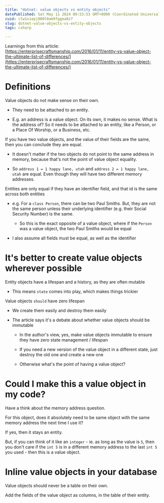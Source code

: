 ```yaml
---
title: "dotnet: value objects vs entity objects"
datePublished: Sat May 11 2024 09:53:53 GMT+0000 (Coordinated Universal Time)
cuid: clw1xiepj000l0am9fggea8z7
slug: dotnet-value-objects-vs-entity-objects
tags: csharp

---
```


Learnings from this article: [https://enterprisecraftsmanship.com/2016/01/11/entity-vs-value-object-the-ultimate-list-of-differences/](https://enterprisecraftsmanship.com/2016/01/11/entity-vs-value-object-the-ultimate-list-of-differences/)

# Definitions

Value objects do not make sense on their own.

* They need to be attached to an entity.
    
* E.g. an address is a value object. On its own, it makes no sense. What is the address of? So it needs to be attached to an entity, like a Person, or a Place Of Worship, or a Business, etc.
    

If you have two value objects, and the value of their fields are the same, then you can conclude they are equal.

* It doesn't matter if the two objects do not point to the same address in memory, because that's not the point of value object equality.
    
* So `address 1 = 1 happy lane, utah` and `address 2 = 1 happy lane, utah` are equal. Even though they will have two different memory addresses.
    

Entities are only equal if they have an identifier field, and that id is the same across both entities

* e.g. For a `class Person`, there can be two Paul Smiths. But, they are not the same person unless their underlying identifier (e.g. their Social Security Number) is the same.
    
    * So this is the exact opposite of a value object, where if the `Person` was a value object, the two Paul Smiths would be equal
        
* I also assume all fields must be equal, as well as the identifier
    

# It's better to create value objects wherever possible

Entity objects have a lifespan and a history, as they are often mutable

* This means `state` comes into play, which makes things trickier
    

Value objects `should` have zero lifespan

* We create them easily and destroy them easily
    
* The article says it's a debate about whether value objects should be immutable
    
    * In the author's view, yes, make value objects immutable to ensure they have zero state management / lifespan
        
    * If you need a new version of the value object in a different state, just destroy the old one and create a new one
        
    * Otherwise what's the point of having a value object?
        

# Could I make this a value object in my code?

Have a think about the memory address question.

For this object, does it absolutely need to be same object with the same memory address the next time I use it?

If yes, then it stays an entity.

But, if you can think of it like an `integer` - ie. as long as the value is `5`, then you don't care if the `int 5` is in a different memory address to the last `int 5` you used - then this is a value object.

# Inline value objects in your database

Value objects should never be a table on their own.

Add the fields of the value object as columns, in the table of their entity.
